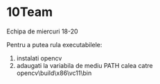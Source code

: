 10Team
======

Echipa de miercuri 18-20

Pentru a putea rula executabilele:

1) instalati opencv
2) adaugati la variabila de mediu PATH calea catre opencv\build\x86\vc11\bin
